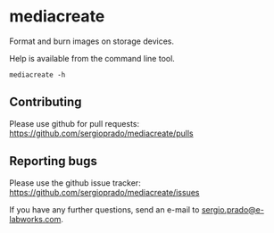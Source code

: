 mediacreate
===========

Format and burn images on storage devices.

Help is available from the command line tool.

    mediacreate -h

Contributing
-------------------------

Please use github for pull requests: https://github.com/sergioprado/mediacreate/pulls

Reporting bugs
-------------------------

Please use the github issue tracker: https://github.com/sergioprado/mediacreate/issues

If you have any further questions, send an e-mail to sergio.prado@e-labworks.com.
